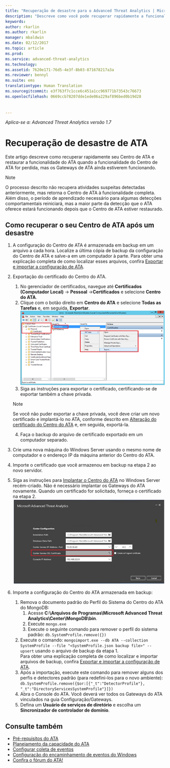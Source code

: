 ```yaml
---
title: "Recuperação de desastre para o Advanced Threat Analytics | Microsoft Docs"
description: "Descreve como você pode recuperar rapidamente a funcionalidade do ATA após desastres"
keywords: 
author: rkarlin
ms.author: rkarlin
manager: mbaldwin
ms.date: 02/12/2017
ms.topic: article
ms.prod: 
ms.service: advanced-threat-analytics
ms.technology: 
ms.assetid: 7620e171-76d5-4e3f-8b03-871678217a3a
ms.reviewer: bennyl
ms.suite: ems
translationtype: Human Translation
ms.sourcegitcommit: e3f763f7c1cce6c451a1cc969771b73543c76673
ms.openlocfilehash: 0669ccb78207dde1ede06a229af896bed0b19d28


---
```


*Aplica-se a: Advanced Threat Analytics versão 1.7*



# <a name="ata-disaster-recovery"></a>Recuperação de desastre de ATA
Este artigo descreve como recuperar rapidamente seu Centro de ATA e restaurar a funcionalidade do ATA quando a funcionalidade do Centro de ATA for perdida, mas os Gateways de ATA ainda estiverem funcionando. 

>[!NOTE]
> O processo descrito não recupera atividades suspeitas detectadas anteriormente, mas retorna o Centro de ATA à funcionalidade completa. Além disso, o período de aprendizado necessário para algumas detecções comportamentais reiniciará, mas a maior parte da detecção que o ATA oferece estará funcionando depois que o Centro de ATA estiver restaurado. 

## <a name="how-to-recover-your-ata-center-after-a-disaster"></a>Como recuperar o seu Centro de ATA após um desastre

1. A configuração do Centro de ATA é armazenada em backup em um arquivo a cada hora. Localize a última cópia de backup da configuração do Centro de ATA e salve-a em um computador à parte. Para obter uma explicação completa de como localizar esses arquivos, confira [Exportar e importar a configuração de ATA](/advanced-threat-analytics/deploy-use/ata-configuration-file). 
2. Exportação do certificado do Centro do ATA.
    1. No gerenciador de certificados, navegue até **Certificados (Computador Local)** -> **Pessoal** ->**Certificados** e selecione **Centro do ATA**.
    2. Clique com o botão direito em **Centro do ATA** e selecione **Todas as Tarefas** e, em seguida, **Exportar**. 
     ![Certificado do Centro do ATA](media/ata-center-cert.png)
    3. Siga as instruções para exportar o certificado, certificando-se de exportar também a chave privada.

    > [!NOTE] 
    > Se você não puder exportar a chave privada, você deve criar um novo certificado e implantá-lo no ATA, conforme descrito em [Alteração do certificado do Centro do ATA](/advanced-threat-analytics/deploy-use/modifying-ata-config-centercert) e, em seguida, exportá-la. 

    4. Faça o backup do arquivo de certificado exportado em um computador separado.
3. Crie uma nova máquina do Windows Server usando o mesmo nome de computador e o endereço IP da máquina anterior do Centro do ATA.
4. Importe o certificado que você armazenou em backup na etapa 2 ao novo servidor.
5. Siga as instruções para [Implantar o Centro do ATA](/advanced-threat-analytics/deploy-use/install-ata-step1) no Windows Server recém-criado. Não é necessário implantar os Gateways do ATA novamente. Quando um certificado for solicitado, forneça o certificado na etapa 2. 
![Restauração do Centro do ATA](media/ata-center-restore.png)
6. Importe a configuração do Centro do ATA armazenada em backup:
    1. Remova o documento padrão do Perfil do Sistema do Centro do ATA do MongoDB: 
        1. Acesse **C:\Arquivos de Programas\Microsoft Advanced Threat Analytics\Center\MongoDB\bin**. 
        2. Execute `mongo.exe` 
        3. Execute o seguinte comando para remover o perfil do sistema padrão: `db.SystemProfile.remove({})`
    2. Execute o comando: `mongoimport.exe --db ATA --collection SystemProfile --file "<SystemProfile.json backup file>" --upsert` usando o arquivo de backup da etapa 1.</br>
    Para obter uma explicação completa de como localizar e importar arquivos de backup, confira [Exportar e importar a configuração de ATA](/advanced-threat-analytics/deploy-use/ata-configuration-file). 
    3. Após a importação, execute este comando para remover alguns dos perfis e detectores padrão (para redefini-los para o novo ambiente): `db.SystemProfile.remove({$or:[{"_t":"DetectorProfile"}, "_t":"DirectoryServicesSystemProfile"}]}) `
    4. Abra o Console do ATA. Você deverá ver todos os Gateways do ATA vinculados na guia Configuração/Gateways. 
    5. Defina um **Usuário de serviços de diretório** e escolha um **Sincronizador de controlador de domínio**. 






## <a name="see-also"></a>Consulte também
- [Pré-requisitos do ATA](/advanced-threat-analytics/plan-design/ata-prerequisites)
- [Planejamento da capacidade do ATA](/advanced-threat-analytics/plan-design/ata-capacity-planning)
- [Configurar coleta de eventos](/advanced-threat-analytics/deploy-use/configure-event-collection)
- [Configuração do encaminhamento de eventos do Windows](/advanced-threat-analytics/deploy-use/configure-event-collection#configuring-windows-event-forwarding)
- [Confira o fórum do ATA!](https://social.technet.microsoft.com/Forums/security/home?forum=mata)



<!--HONumber=Feb17_HO3-->


